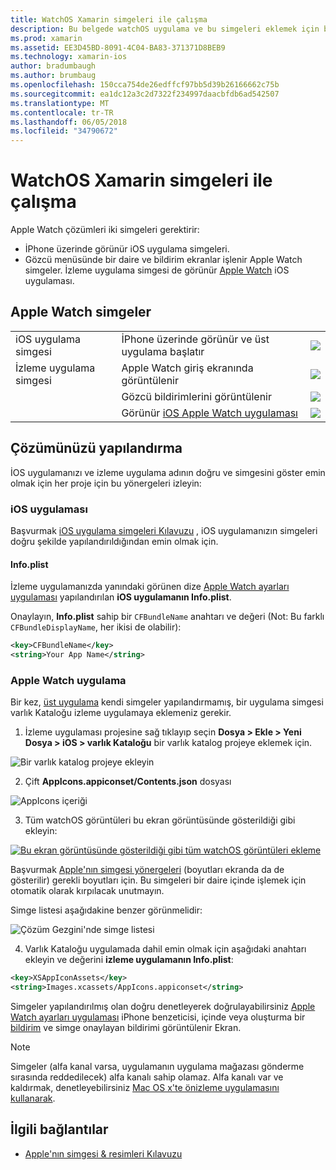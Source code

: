 ```yaml
---
title: WatchOS Xamarin simgeleri ile çalışma
description: Bu belgede watchOS uygulama ve bu simgeleri eklemek için bir çözümü ayarlama nasıl için gereken çeşitli simgeleri açıklanmaktadır.
ms.prod: xamarin
ms.assetid: EE3D45BD-8091-4C04-BA83-371371D8BEB9
ms.technology: xamarin-ios
author: bradumbaugh
ms.author: brumbaug
ms.openlocfilehash: 150cca754de26edffcf97bb5d39b26166662c75b
ms.sourcegitcommit: ea1dc12a3c2d7322f234997daacbfdb6ad542507
ms.translationtype: MT
ms.contentlocale: tr-TR
ms.lasthandoff: 06/05/2018
ms.locfileid: "34790672"
---
```

# <a name="working-with-watchos-icons-in-xamarin"></a>WatchOS Xamarin simgeleri ile çalışma

Apple Watch çözümleri iki simgeleri gerektirir:

* İPhone üzerinde görünür iOS uygulama simgeleri.
* Gözcü menüsünde bir daire ve bildirim ekranlar işlenir Apple Watch simgeler. İzleme uygulama simgesi de görünür [Apple Watch](~/ios/watchos/app-fundamentals/settings.md) iOS uygulaması.

## <a name="apple-watch-icons"></a>Apple Watch simgeler

| | | |
|-|-|-|
|iOS uygulama simgesi|İPhone üzerinde görünür ve üst uygulama başlatır|![](icons-images/icon-ios.png)|
|İzleme uygulama simgesi|Apple Watch giriş ekranında görüntülenir|![](icons-images/icon-home.png)|
||Gözcü bildirimlerini görüntülenir|![](icons-images/notification-icon.png)|
||Görünür [iOS Apple Watch uygulaması](~/ios/watchos/app-fundamentals/settings.md)|![](icons-images/watch-app-sml.png)|

## <a name="configuring-your-solution"></a>Çözümünüzü yapılandırma

İOS uygulamanızı ve izleme uygulama adının doğru ve simgesini göster emin olmak için her proje için bu yönergeleri izleyin:

### <a name="ios-app"></a>iOS uygulaması

Başvurmak [iOS uygulama simgeleri Kılavuzu](~/ios/app-fundamentals/images-icons/app-icons.md) , iOS uygulamanızın simgeleri doğru şekilde yapılandırıldığından emin olmak için.

#### <a name="infoplist"></a>Info.plist

İzleme uygulamanızda yanındaki görünen dize [Apple Watch ayarları uygulaması](~/ios/watchos/app-fundamentals/settings.md) yapılandırılan **iOS uygulamanın Info.plist**.

Onaylayın, **Info.plist** sahip bir `CFBundleName` anahtarı ve değeri (Not: Bu farklı `CFBundleDisplayName`, her ikisi de olabilir):

```xml
<key>CFBundleName</key>
<string>Your App Name</string>
```

### <a name="apple-watch-app"></a>Apple Watch uygulama

Bir kez, [üst uygulama](~/ios/watchos/app-fundamentals/parent-app.md) kendi simgeler yapılandırmamış, bir uygulama simgesi varlık Kataloğu izleme uygulamaya eklemeniz gerekir.

1. İzleme uygulaması projesine sağ tıklayıp seçin **Dosya > Ekle > Yeni Dosya > iOS > varlık Kataloğu** bir varlık katalog projeye eklemek için.

 ![](icons-images/newasset.png "Bir varlık katalog projeye ekleyin")

2. Çift **AppIcons.appiconset/Contents.json** dosyası

  ![](icons-images/xcassets-iconset-sml.png "AppIcons içeriği")

3. Tüm watchOS görüntüleri bu ekran görüntüsünde gösterildiği gibi ekleyin:

  [![](icons-images/appicons-sml.png "Bu ekran görüntüsünde gösterildiği gibi tüm watchOS görüntüleri ekleme")](icons-images/appicons.png#lightbox)

  Başvurmak [Apple'nın simgesi yönergeleri](https://developer.apple.com/library/prerelease/ios/documentation/UserExperience/Conceptual/WatchHumanInterfaceGuidelines/IconandImageSizes.html) (boyutları ekranda da de gösterilir) gerekli boyutları için. Bu simgeleri bir daire içinde işlemek için otomatik olarak kırpılacak unutmayın.

  Simge listesi aşağıdakine benzer görünmelidir:

  ![](icons-images/xcassets-complete-sml.png "Çözüm Gezgini'nde simge listesi")

4. Varlık Kataloğu uygulamada dahil emin olmak için aşağıdaki anahtarı ekleyin ve değerini **izleme uygulamanın Info.plist**:

```xml
<key>XSAppIconAssets</key>
<string>Images.xcassets/AppIcons.appiconset</string>
```

Simgeler yapılandırılmış olan doğru denetleyerek doğrulayabilirsiniz [Apple Watch ayarları uygulaması](~/ios/watchos/app-fundamentals/settings.md) iPhone benzeticisi, içinde veya oluşturma bir [bildirim](~/ios/watchos/platform/notifications.md) ve simge onaylayan bildirimi görüntülenir Ekran.

> [!NOTE]
> Simgeler (alfa kanal varsa, uygulamanın uygulama mağazası gönderme sırasında reddedilecek) alfa kanalı sahip olamaz. Alfa kanalı var ve kaldırmak, denetleyebilirsiniz [Mac OS x'te önizleme uygulamasını kullanarak](~/ios/watchos/troubleshooting.md#noalpha).


## <a name="related-links"></a>İlgili bağlantılar

- [Apple'nın simgesi & resimleri Kılavuzu](https://developer.apple.com/library/prerelease/ios/documentation/UserExperience/Conceptual/WatchHumanInterfaceGuidelines/IconandImageSizes.html)
